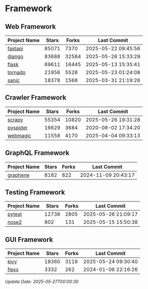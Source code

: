 # Framework

## Web Framework
| Project Name | Stars | Forks | Last Commit |
| ------------ | ----- | ----- | ----------- |
| [fastapi](https://github.com/fastapi/fastapi) | 85071 | 7370 | 2025-05-22 09:45:56 |
| [django](https://github.com/django/django) | 83688 | 32584 | 2025-05-26 15:33:29 |
| [flask](https://github.com/pallets/flask) | 69611 | 16445 | 2025-05-13 15:35:41 |
| [tornado](https://github.com/tornadoweb/tornado) | 21956 | 5528 | 2025-05-23 01:24:08 |
| [sanic](https://github.com/sanic-org/sanic) | 18378 | 1568 | 2025-03-31 21:19:26 |

## Crawler Framework
| Project Name | Stars | Forks | Last Commit |
| ------------ | ----- | ----- | ----------- |
| [scrapy](https://github.com/scrapy/scrapy) | 55354 | 10820 | 2025-05-26 19:31:28 |
| [pyspider](https://github.com/binux/pyspider) | 16629 | 3684 | 2020-08-02 17:34:20 |
| [webmagic](https://github.com/code4craft/webmagic) | 11558 | 4170 | 2025-04-04 09:33:13 |

## GraphQL Framework
| Project Name | Stars | Forks | Last Commit |
| ------------ | ----- | ----- | ----------- |
| [graphene](https://github.com/graphql-python/graphene) | 8182 | 822 | 2024-11-09 20:43:17 |

## Testing Framework
| Project Name | Stars | Forks | Last Commit |
| ------------ | ----- | ----- | ----------- |
| [pytest](https://github.com/pytest-dev/pytest) | 12738 | 2805 | 2025-05-26 21:09:17 |
| [nose2](https://github.com/nose-devs/nose2) | 802 | 131 | 2025-05-15 15:50:38 |

## GUI Framework
| Project Name | Stars | Forks | Last Commit |
| ------------ | ----- | ----- | ----------- |
| [kivy](https://github.com/kivy/kivy) | 18360 | 3119 | 2025-05-24 09:30:40 |
| [flexx](https://github.com/flexxui/flexx) | 3332 | 262 | 2024-01-06 22:16:26 |

*Update Date: 2025-05-27T00:00:30*